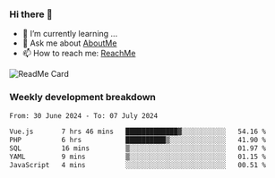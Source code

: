 ### Hi there 👋

- 🌱 I’m currently learning ...
- 💬 Ask me about [AboutMe](https://www.itzcy.com/about)
- 📫 How to reach me: [ReachMe](https://www.itzcy.com/about)

![ReadMe Card](https://github-readme-stats-ten-gilt.vercel.app/api?username=SuperChenYun&show_icons=true&title_color=fff&icon_color=79ff97&text_color=9f9f9f&bg_color=151515&hide_border=true)

### Weekly development breakdown
<!--START_SECTION:waka-->

```txt
From: 30 June 2024 - To: 07 July 2024

Vue.js       7 hrs 46 mins   █████████████▓░░░░░░░░░░░   54.16 %
PHP          6 hrs           ██████████▒░░░░░░░░░░░░░░   41.90 %
SQL          16 mins         ▒░░░░░░░░░░░░░░░░░░░░░░░░   01.97 %
YAML         9 mins          ▒░░░░░░░░░░░░░░░░░░░░░░░░   01.15 %
JavaScript   4 mins          ░░░░░░░░░░░░░░░░░░░░░░░░░   00.51 %
```

<!--END_SECTION:waka-->
